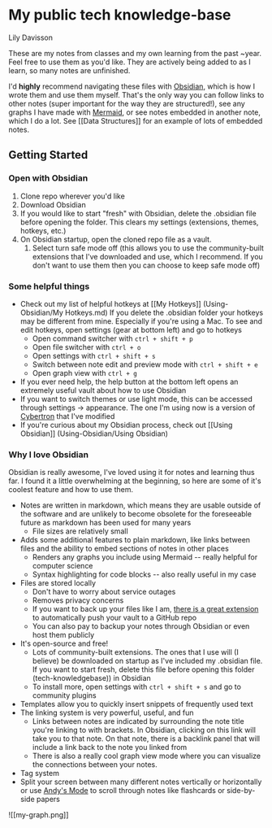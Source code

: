 # My public tech knowledge-base

Lily Davisson

These are my notes from classes and my own learning from the past ~year. Feel free to use them as you'd like. They are actively being added to as I learn, so many notes are unfinished.

I'd **highly** recommend navigating these files with [Obsidian](https://obsidian.md/), which is how I wrote them and use them myself. That's the only way you can follow links to other notes (super important for the way they are structured!), see any graphs I have made with [Mermaid](https://mermaid-js.github.io/mermaid/#/), or see notes embedded in another note, which I do a lot. See [[Data Structures]] for an example of lots of embedded notes.

## Getting Started 
### Open with Obsidian
1. Clone repo wherever you'd like
2. Download Obsidian
3. If you would like to start "fresh" with Obsidian, delete the .obsidian file before opening the folder. This clears my settings (extensions, themes, hotkeys, etc.)
4. On Obsidian startup, open the cloned repo file as a vault.
	1. Select turn safe mode off (this allows you to use the community-built extensions that I've downloaded and use, which I recommend. If you don't want to use them then you can choose to keep safe mode off)

### Some helpful things
- Check out my list of helpful hotkeys at [[My Hotkeys]] (Using-Obsidian/My Hotkeys.md) If you delete the .obsidian folder your hotkeys may be different from mine. Especially if you're using a Mac. To see and edit hotkeys, open settings (gear at bottom left) and go to hotkeys
	- Open command switcher with `ctrl + shift + p`
	- Open file switcher with `ctrl + o`
	- Open settings with `ctrl + shift + s`
	- Switch between note edit and preview mode with `ctrl + shift + e`
	- Open graph view with `ctrl + g`
- If you ever need help, the help button at the bottom left opens an extremely useful vault about how to use Obsidian
- If you want to switch themes or use light mode, this can be accessed through settings -> appearance. The one I'm using now is a version of [Cybertron](https://github.com/nickmilo/Cybertron) that I've modified 
- If you're curious about my Obsidian process, check out [[Using Obsidian]] (Using-Obsidian/Using Obsidian)

### Why I love Obsidian
Obsidian is really awesome, I've loved using it for notes and learning thus far. I found it a little overwhelming at the beginning, so here are some of it's coolest feature and how to use them.

- Notes are written in markdown, which means they are usable outside of the software and are unlikely to become obsolete for the foreseeable future as markdown has been used for many years
	- File sizes are relatively small
- Adds some additional features to plain markdown, like links between files and the ability to embed sections of notes in other places
	- Renders any graphs you include using Mermaid -- really helpful for computer science
	- Syntax highlighting for code blocks -- also really useful in my case
- Files are stored locally
	- Don't have to worry about service outages
	- Removes privacy concerns
	- If you want to back up your files like I am, [there is a great extension](https://github.com/denolehov/obsidian-git) to automatically push your vault to a GitHub repo
	- You can also pay to backup your notes through Obsidian or even host them publicly
- It's open-source and free!
	- Lots of community-built extensions. The ones that I use will (I believe) be downloaded on startup as I've included my .obsidian file. If you want to start fresh, delete this file before opening this folder (tech-knowledgebase)) in Obsidian
	- To install more, open settings with `ctrl + shift + s` and go to community plugins
- Templates allow you to quickly insert snippets of frequently used text
- The linking system is very powerful, useful, and fun
	- Links between notes are indicated by surrounding the note title you're linking to with brackets. In Obsidian, clicking on this link will take you to that note. On that note, there is a backlink panel that will include a link back to the note you linked from
	- There is also a really cool graph view mode where you can visualize the connections between your notes. 
- Tag system
- Split your screen between many different notes vertically or horizontally or use [Andy's Mode](https://github.com/deathau/sliding-panes-obsidian) to scroll through notes like flashcards or side-by-side papers

![[my-graph.png]]
